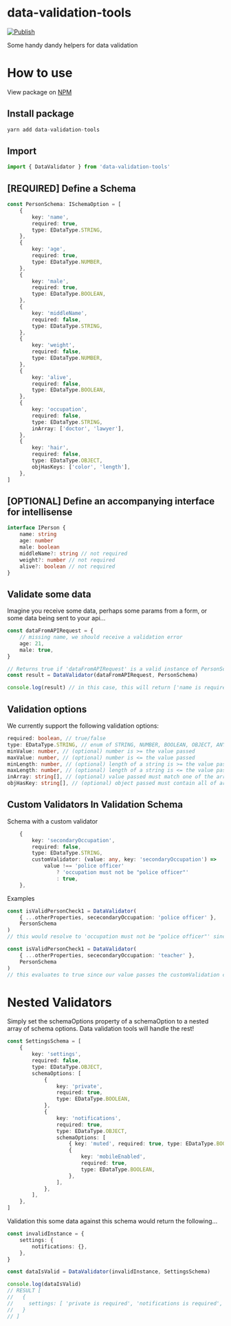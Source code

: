 # data-validation-tools

[![Publish](https://github.com/LibrexApp/data-validation-tools/actions/workflows/publish.yml/badge.svg)](https://github.com/LibrexApp/data-validation-tools/actions/workflows/publish.yml)

Some handy dandy helpers for data validation

# How to use

View package on [NPM](https://www.npmjs.com/package/data-validation-tools)

## Install package

```ts
yarn add data-validation-tools
```

## Import

```ts
import { DataValidator } from 'data-validation-tools'
```

## [REQUIRED] Define a Schema

```ts
const PersonSchema: ISchemaOption = [
    {
        key: 'name',
        required: true,
        type: EDataType.STRING,
    },
    {
        key: 'age',
        required: true,
        type: EDataType.NUMBER,
    },
    {
        key: 'male',
        required: true,
        type: EDataType.BOOLEAN,
    },
    {
        key: 'middleName',
        required: false,
        type: EDataType.STRING,
    },
    {
        key: 'weight',
        required: false,
        type: EDataType.NUMBER,
    },
    {
        key: 'alive',
        required: false,
        type: EDataType.BOOLEAN,
    },
    {
        key: 'occupation',
        required: false,
        type: EDataType.STRING,
        inArray: ['doctor', 'lawyer'],
    },
    {
        key: 'hair',
        required: false,
        type: EDataType.OBJECT,
        objHasKeys: ['color', 'length'],
    },
]
```

## [OPTIONAL] Define an accompanying interface for intellisense

```ts
interface IPerson {
    name: string
    age: number
    male: boolean
    middleName?: string // not required
    weight?: number // not required
    alive?: boolean // not required
}
```

## Validate some data

Imagine you receive some data, perhaps some params from a form, or some data
being sent to your api...

```ts
const dataFromAPIRequest = {
    // missing name, we should receive a validation error
    age: 21,
    male: true,
}

// Returns true if 'dataFromAPIRequest' is a valid instance of PersonSchema
const result = DataValidator(dataFromAPIRequest, PersonSchema)

console.log(result) // in this case, this will return ['name is required']
```

## Validation options

We currently support the following validation options:

```ts
required: boolean, // true/false
type: EDataType.STRING, // enum of STRING, NUMBER, BOOLEAN, OBJECT, ANY
minValue: number, // (optional) number is >= the value passed
maxValue: number, // (optional) number is <= the value passed
minLength: number, // (optional) length of a string is >= the value passed
maxLength: number, // (optional) length of a string is <= the value passed
inArray: string[], // (optional) value passed must match one of the array indexes passed
objHasKey: string[], // (optional) object passed must contain all of array of keys passed
```

## Custom Validators In Validation Schema

Schema with a custom validator

```ts
    {
        key: 'secondaryOccupation',
        required: false,
        type: EDataType.STRING,
        customValidator: (value: any, key: 'secondaryOccupation') =>
            value !== 'police officer'
                ? 'occupation must not be "police officer"'
                : true,
    },
```

Examples

```ts
const isValidPersonCheck1 = DataValidator(
    { ...otherProperties, sececondaryOccupation: 'police officer' },
    PersonSchema
)
// this would resolve to 'occupation must not be "police officer"' since our value fails the customValidation check

const isValidPersonCheck1 = DataValidator(
    { ...otherProperties, sececondaryOccupation: 'teacher' },
    PersonSchema
)
// this evaluates to true since our value passes the customValidation check
```

# Nested Validators

Simply set the schemaOptions property of a schemaOption to a nested array of schema options. Data validation tools will handle the rest!

```ts
const SettingsSchema = [
    {
        key: 'settings',
        required: false,
        type: EDataType.OBJECT,
        schemaOptions: [
            {
                key: 'private',
                required: true,
                type: EDataType.BOOLEAN,
            },
            {
                key: 'notifications',
                required: true,
                type: EDataType.OBJECT,
                schemaOptions: [
                    { key: 'muted', required: true, type: EDataType.BOOLEAN },
                    {
                        key: 'mobileEnabled',
                        required: true,
                        type: EDataType.BOOLEAN,
                    },
                ],
            },
        ],
    },
]
```

Validation this some data against this schema would return the following...

```ts
const invalidInstance = {
    settings: {
        notifications: {},
    },
}

const dataIsValid = DataValidator(invalidInstance, SettingsSchema)

console.log(dataIsValid)
// RESULT [
//   {
//     settings: [ 'private is required', 'notifications is required', [Object] ]
//   }
// ]
```
